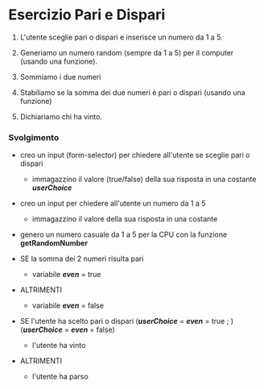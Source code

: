 # Esercizio Pari e Dispari

1. L'utente sceglie pari o dispari e inserisce un numero da 1 a 5.

2. Generiamo un numero random (sempre da 1 a 5) per il computer (usando una funzione).

3. Sommiamo i due numeri

4. Stabiliamo se la somma dei due numeri è pari o dispari (usando una funzione)

5. Dichiariamo chi ha vinto.

### Svolgimento

- creo un input (form-selector) per chiedere all'utente se sceglie pari o dispari

  - immagazzino il valore (true/false) della sua risposta in una costante **_userChoice_**

- creo un input per chiedere all'utente un numero da 1 a 5

  - immagazzino il valore della sua risposta in una costante

- genero un numero casuale da 1 a 5 per la CPU con la funzione **getRandomNumber**

- SE la somma dei 2 numeri risulta pari
  - variabile **_even_** = true
- ALTRIMENTI

  - variabile **_even_** = false

- SE l'utente ha scelto pari o dispari (**_userChoice_** = **_even_** = true ; ) (**_userChoice_** = **_even_** = false)

  - l'utente ha vinto

- ALTRIMENTI
  - l'utente ha parso

